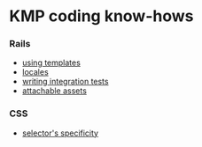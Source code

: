 # KMP coding know-hows
 
### Rails
 - [using templates][1]
 - [locales][2]
 - [writing integration tests][3]
 - [attachable assets][4]

### CSS
  - [selector's specificity][5]

   [1]: rails/template.md
   [2]: rails/locales.md
   [3]: rails/integration_tests.md
   [4]: rails/attachable_assets.md
   [5]: css/selectors.md